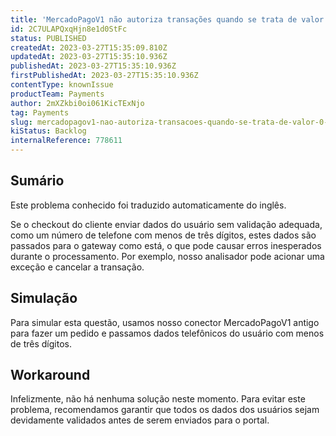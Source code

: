 ```yaml
---
title: 'MercadoPagoV1 não autoriza transações quando se trata de valor 0 de dados de usuário do telefone.'
id: 2C7ULAPQxqHjn8e1d0StFc
status: PUBLISHED
createdAt: 2023-03-27T15:35:09.810Z
updatedAt: 2023-03-27T15:35:10.936Z
publishedAt: 2023-03-27T15:35:10.936Z
firstPublishedAt: 2023-03-27T15:35:10.936Z
contentType: knownIssue
productTeam: Payments
author: 2mXZkbi0oi061KicTExNjo
tag: Payments
slug: mercadopagov1-nao-autoriza-transacoes-quando-se-trata-de-valor-0-de-dados-de-usuario-do-telefone
kiStatus: Backlog
internalReference: 778611
---
```


## Sumário

<div class="alert alert-info">
  <p>Este problema conhecido foi traduzido automaticamente do inglês.</p>
</div>


Se o checkout do cliente enviar dados do usuário sem validação adequada, como um número de telefone com menos de três dígitos, estes dados são passados para o gateway como está, o que pode causar erros inesperados durante o processamento. Por exemplo, nosso analisador pode acionar uma exceção e cancelar a transação.


##

## Simulação


Para simular esta questão, usamos nosso conector MercadoPagoV1 antigo para fazer um pedido e passamos dados telefônicos do usuário com menos de três dígitos.


##

## Workaround


Infelizmente, não há nenhuma solução neste momento. Para evitar este problema, recomendamos garantir que todos os dados dos usuários sejam devidamente validados antes de serem enviados para o portal.





